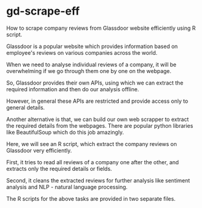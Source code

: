# gd-scrape-eff
How to scrape company reviews from Glassdoor website efficiently using R script.

Glassdoor is a popular website which provides information based on employee's reviews on various companies across the world.

When we need to analyse individual reviews of a company, it will be overwhelming if we go through them one by one on the webpage.

So, Glassdoor provides their own APIs, using which we can extract the required information and then do our analysis offline.

However, in general these APIs are restricted and provide access only to general details.

Another alternative is that, we can build our own web scrapper to extract the required details from the webpages. There are popular python libraries like BeautifulSoup which do this job amazingly.

Here, we will see an R script, which extract the company reviews on Glassdoor very efficiently.

First, it tries to read all reviews of a company one after the other, and extracts only the required details or fields.

Second, it cleans the extracted reviews for further analysis like sentiment analysis and NLP - natural language processing.

The R scripts for the above tasks are provided in two separate files.
